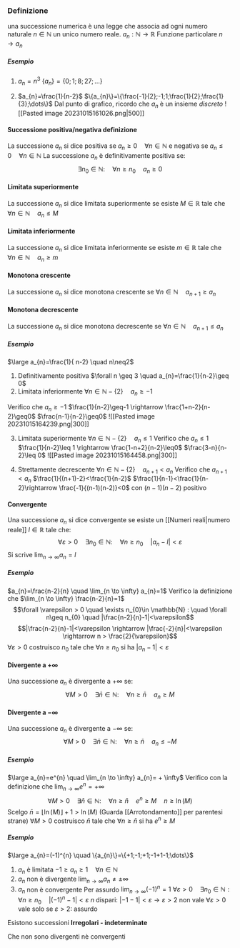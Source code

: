 ### Definizione
una successione numerica è una legge che associa ad ogni numero naturale $n \in \mathbb{N}$ un unico numero reale.
$a_{n}: \mathbb{N} \rightarrow \mathbb{R}$ Funzione particolare
$n \rightarrow a_{n}$
##### Esempio
1) $a_{n}=n^{3}$
$\{a_{n}\}=\{0;1;8;27;\dots\}$

2) $a_{n}=\frac{1}{n-2}$ 
$\{a_{n}\}=\{\frac{-1}{2};-1;1;\frac{1}{2};\frac{1}{3};\dots\}$ 
Dal punto di grafico, ricordo che $a_{n}$ è un insieme *discreto*
![[Pasted image 20231015161026.png|500]]

#### Successione positiva/negativa definizione
La successione $a_{n}$ si dice positiva se $a_{n}\geq0 \quad \forall n \in \mathbb{N}$ e negativa se $a_{n}\leq 0 \quad \forall n \in \mathbb{N}$
La successione $a_{n}$ è definitivamente positiva se: 
$$\exists n_{0} \in \mathbb{N}: \quad \forall n \geq n_{0} \quad a_{n}\geq 0$$
#### Limitata superiormente
La successione $a_{n}$ si dice limitata superiormente se esiste $M \in \mathbb{R}$ tale che $\forall n \in \mathbb{N} \quad a_{n}\leq M$ 
#### Limitata inferiormente
La successione $a_{n}$ si dice limitata inferiormente se esiste $m \in \mathbb{R}$ tale che $\forall n \in \mathbb{N} \quad a_{n}\geq m$ 
#### Monotona crescente
La successione $a_{n}$ si dice monotona crescente se $\forall n \in \mathbb{N} \quad a_{n+1} \geq a_{n}$ 
#### Monotona decrescente
La successione $a_{n}$ si dice monotona decrescente se $\forall n \in \mathbb{N} \quad a_{n+1} \leq a_{n}$ 

##### Esempio
$\large a_{n}=\frac{1}{ n-2} \quad n\neq2$ 
1) Definitivamente positiva $\forall n \geq 3 \quad a_{n}=\frac{1}{n-2}\geq 0$ 
2) Limitata inferiormente $\forall n \in \mathbb{N} - \{2\} \quad a_{n}\geq -1$

Verifico che $a_{n}\geq -1$
$\frac{1}{n-2}\geq-1 \rightarrow \frac{1+n-2}{n-2}\geq0$
$\frac{n-1}{n-2}\geq0$
![[Pasted image 20231015164239.png|300]]

3) Limitata superiormente $\forall n \in \mathbb{N}-\{2\} \quad a_{n}\leq1$
Verifico che $a_{n}\leq 1$
$\frac{1}{n-2}\leq 1 \rightarrow \frac{1-n+2}{n-2}\leq0$
$\frac{3-n}{n-2}\leq 0$
![[Pasted image 20231015164458.png|300]]

4) Strettamente decrescente $\forall n \in \mathbb{N} - \{2\} \quad a_{n+1} < a_{n}$
Verifico che $a_{n+1}<a_{n}$
$\frac{1}{(n+1)-2}<\frac{1}{n-2}$
$\frac{1}{n-1}<\frac{1}{n-2}\rightarrow \frac{-1}{(n-1)(n-2)}<0$
con $(n-1)(n-2)$ positivo
#### Convergente
Una successione $a_{n}$ si dice convergente se esiste un [[Numeri reali|numero reale]] $l\in \mathbb{R}$ tale che:
$$\forall \varepsilon>0 \quad \exists n_{0} \in \mathbb{N} : \quad \forall n \geq n_{0}\quad |a_{n}-l| < \varepsilon$$
Si scrive $\lim_{n \to \infty}{a_{n}} =l$ 
##### Esempio
$a_{n}=\frac{n-2}{n} \quad \lim_{n \to \infty} a_{n}=1$
Verifico la definizione che $\lim_{n \to \infty} \frac{n-2}{n}=1$
$$\forall \varepsilon > 0 \quad \exists n_{0}\in \mathbb{N} : \quad \forall n\geq n_{0} \quad |\frac{n-2}{n}-1|<\varepsilon$$
$$|\frac{n-2}{n}-1|<\varepsilon \rightarrow |\frac{-2}{n}|<\varepsilon \rightarrow n > \frac{2}{\varepsilon}$$
$\forall \varepsilon >0$ costruisco $n_{0}$ tale che $\forall n\geq n_{0}$ si ha $|a_{n}-1|<\varepsilon$

#### Divergente a $+\infty$
Una successione $a_{n}$ è divergente a $+ \infty$ se:
$$\forall M > 0 \quad \exists \bar{n}\in\mathbb{N} :\quad \forall n \geq \bar{n} \quad a_{n} \geq M$$

#### Divergente a $-\infty$
Una successione $a_{n}$ è divergente a $- \infty$ se:
$$\forall M > 0 \quad \exists \bar{n}\in\mathbb{N} :\quad \forall n \geq \bar{n} \quad a_{n} \leq -M$$

##### Esempio
$\large a_{n}=e^{n} \quad \lim_{n \to \infty} a_{n}= + \infty$
Verifico con la definizione che $\lim_{n \to \infty} e^{n}= + \infty$
$$\forall M > 0 \quad \exists \bar{n} \in \mathbb{N} : \quad \forall n \geq \bar{n} \quad e^{n}\geq M \quad n\geq \ln(M)$$
Scelgo $\bar{n} = \lfloor \ln(M)\rfloor+1 > \ln(M)$
(Guarda [[Arrotondamento]] per parentesi strane)
$\forall M >0$ costruisco $\bar{n}$ tale che $\forall n \geq \bar{n}$ si ha $e^{n} \geq M$

##### Esempio
$\large a_{n}=(-1)^{n} \quad \{a_{n}\}=\{+1;-1;+1;-1+1-1;\dots\}$
1) $a_{n}$ è limitata $-1 \geq a_{n}\geq 1 \quad \forall n \in \mathbb{N}$
2) $a_{n}$ non è divergente  $\lim_{n \to \infty} a_{n} \neq \pm \infty$
3) $a_{n}$ non è convergente 
	Per assurdo $\lim_{n \to \infty}(-1)^{n}=1$
	$\forall \varepsilon > 0 \quad \exists n_{0}\in \mathbb{N} : \forall n \geq n_{0} \quad | (-1)^{n}-1| < \varepsilon$
	$n$ dispari: $|-1-1|<\varepsilon \rightarrow \varepsilon > 2$
	non vale $\forall \varepsilon > 0$ vale solo se $\varepsilon > 2$: assurdo

Esistono successioni  **Irregolari - indeterminate**

Che non sono divergenti nè convergenti